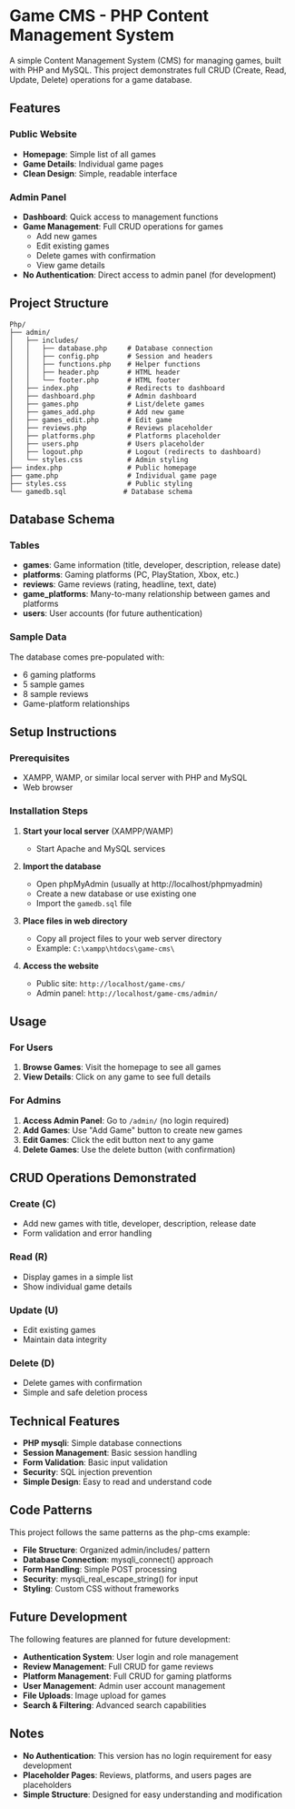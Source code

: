 # Game CMS - PHP Content Management System

A simple Content Management System (CMS) for managing games, built with PHP and MySQL. This project demonstrates full CRUD (Create, Read, Update, Delete) operations for a game database.

## Features

### Public Website
- **Homepage**: Simple list of all games
- **Game Details**: Individual game pages
- **Clean Design**: Simple, readable interface

### Admin Panel
- **Dashboard**: Quick access to management functions
- **Game Management**: Full CRUD operations for games
  - Add new games
  - Edit existing games
  - Delete games with confirmation
  - View game details
- **No Authentication**: Direct access to admin panel (for development)

## Project Structure

```
Php/
├── admin/
│   ├── includes/
│   │   ├── database.php     # Database connection
│   │   ├── config.php       # Session and headers
│   │   ├── functions.php    # Helper functions
│   │   ├── header.php       # HTML header
│   │   └── footer.php       # HTML footer
│   ├── index.php            # Redirects to dashboard
│   ├── dashboard.php        # Admin dashboard
│   ├── games.php            # List/delete games
│   ├── games_add.php        # Add new game
│   ├── games_edit.php       # Edit game
│   ├── reviews.php          # Reviews placeholder
│   ├── platforms.php        # Platforms placeholder
│   ├── users.php            # Users placeholder
│   ├── logout.php           # Logout (redirects to dashboard)
│   └── styles.css           # Admin styling
├── index.php                # Public homepage
├── game.php                 # Individual game page
├── styles.css               # Public styling
└── gamedb.sql              # Database schema
```

## Database Schema

### Tables
- **games**: Game information (title, developer, description, release date)
- **platforms**: Gaming platforms (PC, PlayStation, Xbox, etc.)
- **reviews**: Game reviews (rating, headline, text, date)
- **game_platforms**: Many-to-many relationship between games and platforms
- **users**: User accounts (for future authentication)

### Sample Data
The database comes pre-populated with:
- 6 gaming platforms
- 5 sample games
- 8 sample reviews
- Game-platform relationships

## Setup Instructions

### Prerequisites
- XAMPP, WAMP, or similar local server with PHP and MySQL
- Web browser

### Installation Steps

1. **Start your local server** (XAMPP/WAMP)
   - Start Apache and MySQL services

2. **Import the database**
   - Open phpMyAdmin (usually at http://localhost/phpmyadmin)
   - Create a new database or use existing one
   - Import the `gamedb.sql` file

3. **Place files in web directory**
   - Copy all project files to your web server directory
   - Example: `C:\xampp\htdocs\game-cms\`

4. **Access the website**
   - Public site: `http://localhost/game-cms/`
   - Admin panel: `http://localhost/game-cms/admin/`

## Usage

### For Users
1. **Browse Games**: Visit the homepage to see all games
2. **View Details**: Click on any game to see full details

### For Admins
1. **Access Admin Panel**: Go to `/admin/` (no login required)
2. **Add Games**: Use "Add Game" button to create new games
3. **Edit Games**: Click the edit button next to any game
4. **Delete Games**: Use the delete button (with confirmation)

## CRUD Operations Demonstrated

### Create (C)
- Add new games with title, developer, description, release date
- Form validation and error handling

### Read (R)
- Display games in a simple list
- Show individual game details

### Update (U)
- Edit existing games
- Maintain data integrity

### Delete (D)
- Delete games with confirmation
- Simple and safe deletion process

## Technical Features

- **PHP mysqli**: Simple database connections
- **Session Management**: Basic session handling
- **Form Validation**: Basic input validation
- **Security**: SQL injection prevention
- **Simple Design**: Easy to read and understand code

## Code Patterns

This project follows the same patterns as the php-cms example:
- **File Structure**: Organized admin/includes/ pattern
- **Database Connection**: mysqli_connect() approach
- **Form Handling**: Simple POST processing
- **Security**: mysqli_real_escape_string() for input
- **Styling**: Custom CSS without frameworks

## Future Development

The following features are planned for future development:
- **Authentication System**: User login and role management
- **Review Management**: Full CRUD for game reviews
- **Platform Management**: Full CRUD for gaming platforms
- **User Management**: Admin user account management
- **File Uploads**: Image upload for games
- **Search & Filtering**: Advanced search capabilities

## Notes

- **No Authentication**: This version has no login requirement for easy development
- **Placeholder Pages**: Reviews, platforms, and users pages are placeholders
- **Simple Structure**: Designed for easy understanding and modification 
